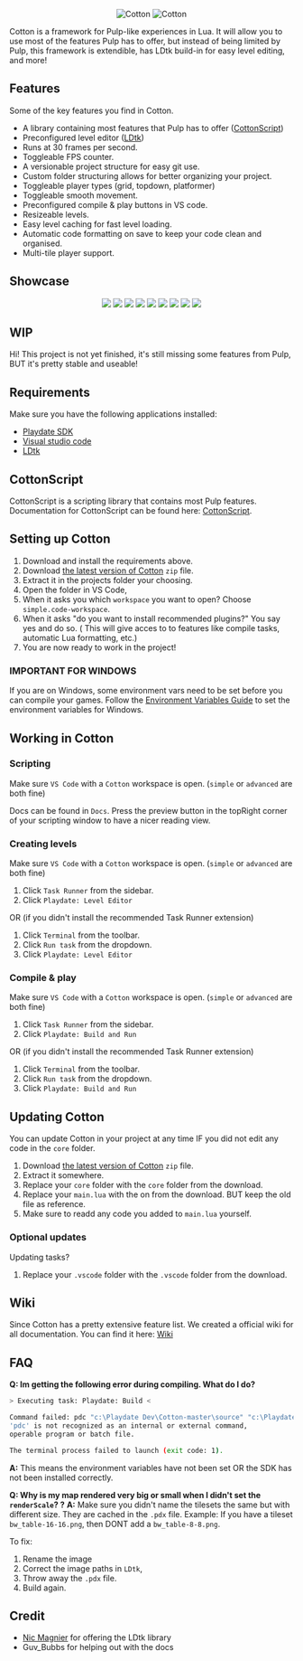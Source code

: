 <p align="center">
    <img
    src="https://raw.githubusercontent.com/unbelievableflavour/cotton/master/Docs/images/banner.png" 
    alt="Cotton" 
    />
    <img
    src="https://raw.githubusercontent.com/unbelievableflavour/cotton/master/Docs/images/environment.png" 
    alt="Cotton" 
    />
</p>

Cotton is a framework for Pulp-like experiences in Lua. It will allow you to use most of the features Pulp has to offer, but instead of being limited by Pulp, this framework is extendible, has LDtk build-in for easy level editing, and more!

## Features

Some of the key features you find in Cotton.

* A library containing most features that Pulp has to offer ([CottonScript](https://github.com/unbelievableflavour/Cotton/wiki/CottonScript))
* Preconfigured level editor ([LDtk](https://ldtk.io/))
* Runs at 30 frames per second.
* Toggleable FPS counter.
* A versionable project structure for easy git use.
* Custom folder structuring allows for better organizing your project.
* Toggleable player types (grid, topdown, platformer)
* Toggleable smooth movement.
* Preconfigured compile & play buttons in VS code.
* Resizeable levels.
* Easy level caching for fast level loading.
* Automatic code formatting on save to keep your code clean and organised.
* Multi-tile player support.

## Showcase

<p align="center">
    <img src="https://raw.githubusercontent.com/unbelievableflavour/cotton/master/Docs/images/showcase/player_grid.gif" />
    <img src="https://raw.githubusercontent.com/unbelievableflavour/cotton/master/Docs/images/showcase/player_platformer.gif" />
    <img src="https://raw.githubusercontent.com/unbelievableflavour/cotton/master/Docs/images/showcase/player_topdown.gif" />
    <img src="https://raw.githubusercontent.com/unbelievableflavour/cotton/master/Docs/images/showcase/movement_smooth.gif" />
    <img src="https://raw.githubusercontent.com/unbelievableflavour/cotton/master/Docs/images/showcase/camera_follow.gif" />
    <img src="https://raw.githubusercontent.com/unbelievableflavour/cotton/master/Docs/images/showcase/camera_follow_locked.gif" />
    <img src="https://raw.githubusercontent.com/unbelievableflavour/cotton/master/Docs/images/showcase/dialogs.gif" />
    <img src="https://raw.githubusercontent.com/unbelievableflavour/cotton/master/Docs/images/showcase/bigger_maps.gif" />
    <img src="https://raw.githubusercontent.com/unbelievableflavour/cotton/master/Docs/images/showcase/big_player.gif" />
</p>

## WIP

Hi! This project is not yet finished, it's still missing some features from Pulp, BUT it's pretty stable and useable!

## Requirements

Make sure you have the following applications installed:

* [Playdate SDK](https://play.date/dev/) 
* [Visual studio code](https://code.visualstudio.com/)
* [LDtk](https://ldtk.io/)

## CottonScript

CottonScript is a scripting library that contains most Pulp features.
Documentation for CottonScript can be found here: [CottonScript](https://github.com/unbelievableflavour/Cotton/wiki/CottonScript).

## Setting up Cotton

1. Download and install the requirements above.
2. Download [the latest version of Cotton](https://github.com/unbelievableflavour/Cotton/releases) `zip` file.
3. Extract it in the projects folder your choosing.
4. Open the folder in VS Code, 
5. When it asks you which `workspace` you want to open? Choose `simple.code-workspace`. 
6. When it asks "do you want to install recommended plugins?" You say yes and do so. ( This will give acces to to features like compile tasks, automatic Lua formatting, etc.)
7. You are now ready to work in the project!

### IMPORTANT FOR WINDOWS

If you are on Windows, some environment vars need to be set before you can compile your games.
Follow the [Environment Variables Guide](https://github.com/unbelievableflavour/Cotton/wiki/How-to:-Setup-environment-variables) to set the environment variables for Windows.

## Working in Cotton

### Scripting

Make sure `VS Code` with a `Cotton` workspace is open. (`simple` or `advanced` are both fine)

Docs can be found in `Docs`. Press the preview button in the topRight corner of your scripting window to have a nicer reading view.

### Creating levels

Make sure `VS Code` with a `Cotton` workspace is open. (`simple` or `advanced` are both fine)

1. Click `Task Runner` from the sidebar.
2. Click `Playdate: Level Editor`

OR (if you didn't install the recommended Task Runner extension)

1. Click `Terminal` from the toolbar.
2. Click `Run task` from the dropdown.
3. Click `Playdate: Level Editor`

### Compile & play

Make sure `VS Code` with a `Cotton` workspace is open. (`simple` or `advanced` are both fine)

1. Click `Task Runner` from the sidebar.
2. Click `Playdate: Build and Run`

OR (if you didn't install the recommended Task Runner extension)

1. Click `Terminal` from the toolbar.
2. Click `Run task` from the dropdown.
3. Click `Playdate: Build and Run`

## Updating Cotton

You can update Cotton in your project at any time IF you did not edit any code in the `core` folder.

1. Download [the latest version of Cotton](https://github.com/unbelievableflavour/Cotton/releases) `zip` file.
2. Extract it somewhere.
3. Replace your `core` folder with the `core` folder from the download.
4. Replace your `main.lua` with the on from the download. BUT keep the old file as reference.
5. Make sure to readd any code you added to `main.lua` yourself.

### Optional updates

Updating tasks?
1. Replace your `.vscode` folder with the `.vscode` folder from the download.

## Wiki

Since Cotton has a pretty extensive feature list. We created a official wiki for all documentation.
You can find it here: [Wiki](https://github.com/unbelievableflavour/Cotton/wiki)

## FAQ

**Q: Im getting the following error during compiling. What do I do?**
```bash
> Executing task: Playdate: Build <

Command failed: pdc "c:\Playdate Dev\Cotton-master\source" "c:\Playdate Dev\Cotton-master\Cotton"
'pdc' is not recognized as an internal or external command,
operable program or batch file.

The terminal process failed to launch (exit code: 1).
```
**A:** This means the environment variables have not been set OR the SDK has not been installed correctly.

**Q: Why is my map rendered very big or small when I didn't set the `renderScale`? ?**
**A:** Make sure you didn't name the tilesets the same but with different size. They are cached in the `.pdx` file.
Example:
If you have a tileset `bw_table-16-16.png`, then DONT add a `bw_table-8-8.png`.

To fix:
1. Rename the image 
2. Correct the image paths in `LDtk`,
3. Throw away the `.pdx` file.
4. Build again.

## Credit

* [Nic Magnier](https://github.com/NicMagnier) for offering the LDtk library
* Guv_Bubbs for helping out with the docs
